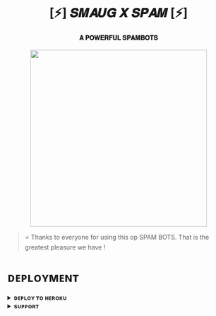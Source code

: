 <h1 align="center"><b>[⚡] 𝑺𝑴𝑨𝑼𝑮 𝑿 𝑺𝑷𝑨𝑴 [⚡]</b></h1>

<h4 align="center"> 𝐀 𝐏𝐎𝐖𝐄𝐑𝐅𝐔𝐋 𝐒𝐏𝐀𝐌𝐁𝐎𝐓𝐒</h4>

<p align="center"><a href="https://t.me/SMAUGXD"><img src="https://telegra.ph//file/fd51d9af393f5a11e2381.jpg" width="400"></a></p>


> ⭐️ Thanks to everyone for using this op SPAM BOTS. That is the greatest pleasure we have !


# ᴅᴇᴘʟᴏʏᴍᴇɴᴛ


<details>
<summary><b>ᴅᴇᴘʟᴏʏ ᴛᴏ ʜᴇʀᴏᴋᴜ</b></summary>
<br>

[![Deploy](https://www.herokucdn.com/deploy/button.svg)](https://dashboard.heroku.com/new?template=https://github.com/Smaugopp/SMAUG08_SPAMBOTS)

</details>


<details>
<summary><b>sᴜᴘᴘᴏʀᴛ</b></summary>
<br>

<a href="https://t.me/Alice_x_support"><img src="https://img.shields.io/badge/Join-Telegram%20Channel-red.svg?logo=Telegram"></a>

</details>
